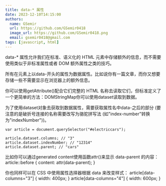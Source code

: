 ```yaml
---
title: data-* 属性
date: 2023-12-10T14:15:00
authors:
  name: GSemir
  url: https://github.com/GSemir0418
  image_url: https://github.com/GSemir0418.png
  email: gsemir0418@gmail.com
tags: [javascript, html]
---
```

data-* 属性允许我们在标准、语义化的 HTML 元素中存储额外的信息，而不需要使用类似于非标准属性或者 DOM 额外属性之类的技巧。

所有在元素上以data-开头的属性为数据属性。比如说你有一篇文章，而你又想要存储一些不需要显示在浏览器上的额外信息。

你可以使用getAttribute()配合它们完整的 HTML 名称去读取它们，但标准定义了一个更简单的方法：DOMStringMap你可以使用dataset读取到数据。

为了使用dataset对象去获取到数据属性，需要获取属性名中data-之后的部分 (要注意的是破折号连接的名称需要改写为骆驼拼写法 (如"index-number"转换为"indexNumber"))。

```
var article = document.querySelector("#electriccars");

article.dataset.columns; // "3"
article.dataset.indexNumber; // "12314"
article.dataset.parent; // "cars"
```

比如你可以通过generated content使用函数attr()来显示 data-parent 的内容：
article::before {
  content: attr(data-parent);
}

你也同样可以在 CSS 中使用属性选择器根据 data 来改变样式：
article[data-columns="3"] {
  width: 400px;
}
article[data-columns="4"] {
  width: 600px;
}